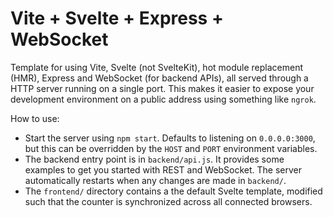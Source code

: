 # Vite + Svelte + Express + WebSocket

Template for using Vite, Svelte (not SvelteKit), hot module replacement (HMR), Express and WebSocket (for backend APIs), all served through a HTTP server running on a single port. This makes it easier to expose your development environment on a public address using something like `ngrok`.

How to use:

- Start the server using `npm start`. Defaults to listening on `0.0.0.0:3000`, but this can be overridden by the `HOST` and `PORT` environment variables.
- The backend entry point is in `backend/api.js`. It provides some examples to get you started with REST and WebSocket. The server automatically restarts when any changes are made in `backend/`.
- The `frontend/` directory contains a the default Svelte template, modified such that the counter is synchronized across all connected browsers.
